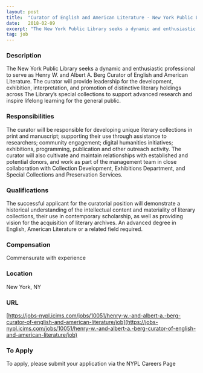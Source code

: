 ```yaml
---
layout: post
title:  "Curator of English and American Literature - New York Public Library"
date:   2018-02-09
excerpt: "The New York Public Library seeks a dynamic and enthusiastic professional to serve as Henry W. and Albert A. Berg Curator of English and American Literature. The curator will provide leadership for the development, exhibition, interpretation, and promotion of distinctive literary holdings across The Library’s special collections to support advanced..."
tag: job
---
```


### Description   

The New York Public Library seeks a dynamic and enthusiastic professional to serve as Henry W. and Albert A. Berg Curator of English and American Literature. The curator will provide leadership for the development, exhibition, interpretation, and promotion of distinctive literary holdings across The Library’s special collections to support advanced research and inspire lifelong learning for the general public.  



### Responsibilities   

The curator will be responsible for developing unique literary collections in print and manuscript; supporting their use through assistance to researchers; community engagement; digital humanities initiatives; exhibitions, programming, publication and other outreach activity. The curator will also cultivate and maintain relationships with established and potential donors, and work as part of the management team in close collaboration with Collection Development, Exhibitions Department, and Special Collections and Preservation Services. 


### Qualifications   

The successful applicant for the curatorial position will demonstrate a historical understanding of the intellectual content and materiality of literary collections, their use in contemporary scholarship, as well as providing vision for the acquisition of literary archives.  An advanced degree in English, American Literature or a related field required. 


### Compensation   

Commensurate with experience


### Location   

New York, NY


### URL   

[https://jobs-nypl.icims.com/jobs/10051/henry-w.-and-albert-a.-berg-curator-of-english-and-american-literature/job](https://jobs-nypl.icims.com/jobs/10051/henry-w.-and-albert-a.-berg-curator-of-english-and-american-literature/job)

### To Apply   

To apply, please submit your application via the NYPL Careers Page





